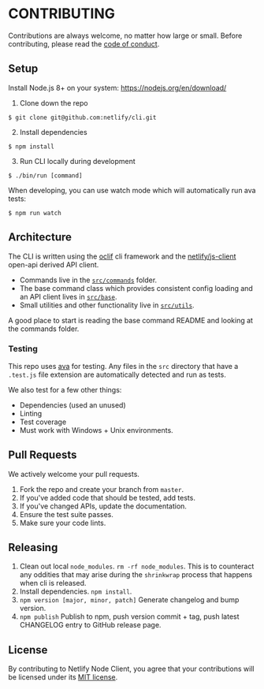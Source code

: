 # CONTRIBUTING

Contributions are always welcome, no matter how large or small. Before contributing,
please read the [code of conduct](CODE_OF_CONDUCT.md).

## Setup

Install Node.js 8+ on your system: https://nodejs.org/en/download/

1. Clone down the repo

```sh-session
$ git clone git@github.com:netlify/cli.git
```

2. Install dependencies

```sh-session
$ npm install
```

3. Run CLI locally during development

```sh-session
$ ./bin/run [command]
```

When developing, you can use watch mode which will automatically run ava tests:

```sh-session
$ npm run watch
```

## Architecture

The CLI is written using the [oclif](https://oclif.io/) cli framework and the [netlify/js-client](https://github.com/netlify/js-client) open-api derived API client.

- Commands live in the [`src/commands`](src/commands) folder.
- The base command class which provides consistent config loading and an API client lives in [`src/base`](src/base).
- Small utilities and other functionality live in [`src/utils`](src/utils).

A good place to start is reading the base command README and looking at the commands folder.

### Testing

This repo uses [ava](https://github.com/avajs/ava) for testing. Any files in the `src` directory that have a `.test.js` file extension are automatically detected and run as tests.

We also test for a few other things:

- Dependencies (used an unused)
- Linting
- Test coverage
- Must work with Windows + Unix environments.

## Pull Requests

We actively welcome your pull requests.

1. Fork the repo and create your branch from `master`.
2. If you've added code that should be tested, add tests.
3. If you've changed APIs, update the documentation.
4. Ensure the test suite passes.
5. Make sure your code lints.

## Releasing

1. Clean out local `node_modules`. `rm -rf node_modules`. This is to counteract any oddities that may arise during the `shrinkwrap` process that happens when cli is released.
2. Install dependencies. `npm install`.
3. `npm version [major, minor, patch]` Generate changelog and bump version.
4. `npm publish` Publish to npm, push version commit + tag, push latest CHANGELOG entry to GitHub release page.

## License

By contributing to Netlify Node Client, you agree that your contributions will be licensed
under its [MIT license](LICENSE).

